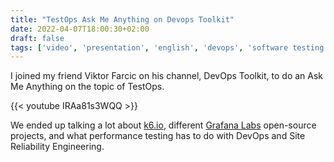 ```yaml
---
title: "TestOps Ask Me Anything on Devops Toolkit"
date: 2022-04-07T18:00:30+02:00
draft: false
tags: ['video', 'presentation', 'english', 'devops', 'software testing', 'performance', 'k6.io', 'grafana']
---
```

I joined my friend Viktor Farcic on his channel, DevOps Toolkit, to do an Ask Me Anything on the topic of TestOps.

{{< youtube IRAa81s3WQQ >}}

We ended up talking a lot about [k6.io](https://k6.io), different [Grafana Labs](https://grafana.com) open-source projects, and what performance testing has to do with DevOps and Site Reliability Engineering.